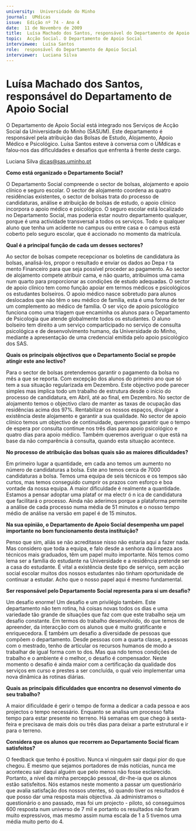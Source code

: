 ```yaml
---
university:  Universidade do Minho
journal:  UMdicas
issue:  Edição nº 74 - Ano 4
date:  11 de Novembro de 2009
title:  Luísa Machado dos Santos, responsável do Departamento de Apoio Social
topic:  Acção Social. O Departamento de Apoio Social
interviewee:  Luísa Santos
role:  responsável do Departamento de Apoio Social
interviewer:  Luciana Silva
--- 
```


# Luísa Machado dos Santos, responsável do Departamento de Apoio Social 

O Departamento de Apoio Social está integrado nos Serviços de Acção Social da Universidade do Minho (SASUM). Este departamento é responsável pela atribuição das Bolsas de Estudo, Alojamento, Apoio Médico e Psicológico. Luísa Santos esteve à conversa com o UMdicas e falou-nos das dificuldades e desafios que enfrenta à frente deste cargo.
 

Luciana Silva dicas@sas.uminho.pt 


**Como está organizado o Departamento Social?**

O Departamento Social compreende o sector de bolsas, alojamento e apoio clínico e seguro escolar. O sector de alojamento coordena as quatro residências existentes, o sector de bolsas trata do processo de candidaturas, análise e atribuição de bolsas de estudo, o apoio clínico incorpora o apoio médico e psicológico. O seguro escolar está localizado no Departamento Social, mas poderia estar noutro departamento qualquer, porque é uma actividade transversal a todos os serviços. Todo e qualquer aluno que tenha um acidente no campus ou entre casa e o campus está coberto pelo seguro escolar, que é accionado no momento da matrícula.
 

**Qual é a principal função de cada um desses sectores?**

Ao sector de bolsas compete recepcionar os boletins de candidatura às bolsas, analisá-los, propor o resultado e enviar os dados ao Depa r ta mento Financeiro para que seja possível proceder ao pagamento. Ao sector de alojamento compete atribuir cama, e não quarto, atribuímos uma cama num quarto para proporcionar as condições de estudo adequadas. O sector de apoio clínico tem como função apoiar em termos médicos e psicológicos os estudantes bolseiros. O apoio médico nasce sobretudo para alunos deslocados que não têm o seu médico de família, esta é uma forma de ter um complemento ao médico de família. O ser viço de apoio psicológico funciona como uma triagem que encaminha os alunos para o Departamento de Psicologia que atende globalmente todos os estudantes. O aluno bolseiro tem direito a um serviço comparticipado no serviço de consulta psicológica e de desenvolvimento humano, da Universidade do Minho, mediante a apresentação de uma credencial emitida pelo apoio psicológico dos SAS.
 

**Quais os principais objectivos que o Departamento Social se propõe atingir este ano lectivo?**

Para o sector de bolsas pretendemos garantir o pagamento da bolsa no mês a que se reporta. Com excepção dos alunos do primeiro ano que só tem a sua situação regularizada em Dezembro. Este objectivo pode parecer simples mas implica todo um trabalho de estrutura desde o início do processo de candidatura, em Abril, até ao final, em Dezembro. No sector de alojamento temos o objectivo claro de manter as taxas de ocupação das residências acima dos 97%.
Rentabilizar os nossos espaços, divulgar a existência deste alojamento e garantir a sua qualidade. No sector de apoio clínico temos um objectivo de continuidade, queremos garantir que o tempo de espera por consulta continue nos três dias para apoio psicológico e quatro dias para apoio médico. Também queremos averiguar o que está na base da não comparência à consulta, quando esta situação acontece.
 

**No processo de atribuição das bolsas quais são as maiores dificuldades?**

Em primeiro lugar a quantidade, em cada ano temos um aumento no número de candidaturas a bolsa. Este ano temos cerca de 7000 candidaturas a bolsa. Temos uma equipa de seis técnicos e os tempos são curtos, mas temos conseguido cumprir os prazos com esforço e boa vontade da nossa equipa. A maior dificuldade é realmente a quantidade.
Estamos a pensar adoptar uma plataf or ma electr ó n ica de candidatura que facilitará o processo. Ainda não aderimos porque a plataforma permite a análise de cada processo numa média de 51 minutos e o nosso tempo médio de análise na versão em papel é de 15 minutos.
 

**Na sua opinião, o Departamento de Apoio Social desempenha um papel importante no bom funcionamento desta instituição?**

Penso que sim, aliás se não acreditasse nisso não estaria aqui a fazer nada. Mas considero que toda a equipa, e falo desde a senhora da limpeza aos técnicos mais graduados, têm um papel muito importante. Nós temos como lema ser a família do estudante na Universidade e a residência pretende ser a casa do estudante. É vital a existência deste tipo de serviço, sem acção social escolar muitos dos nossos estudantes não tinham oportunidade de continuar a estudar. Acho que o nosso papel aqui é mesmo fundamental.
 

**Ser responsável pelo Departamento Social representa para si um desafio?**

Um desafio enorme! Um desafio e um privilégio também. Este departamento não tem rotina, há coisas novas todos os dias e uma variedade tão grande de situações que faz com que este trabalho seja um desafio constante. Em termos do trabalho desenvolvido, do que temos de apreender, da interacção com os alunos que é muito gratificante e enriquecedora. É também um desafio a diversidade de pessoas que compõem o departamento. Desde pessoas com a quarta classe, a pessoas com o mestrado, tenho de articular os recursos humanos de modo a trabalhar de igual forma com to dos. Mas qua ndo temos condições de trabalho e o ambiente é o melhor, o desafio é compensador.
Neste momento o desafio é ainda maior com a certificação da qualidade dos serviços em curso e prestes a ser concluída, o qual veio implementar uma nova dinâmica às rotinas diárias.
 

**Quais as principais dificuldades que encontra no desenvol vimento do seu trabalho?**

A maior dificuldade é gerir o tempo de forma a dedicar a cada pessoa e aos projectos o tempo necessário.
Enquanto se analisa um processo falta tempo para estar presente no terreno. Há semanas em que chego à sexta-feira e precisava de mais dois ou três dias para deixar a parte estrutural e ir para o terreno.
 

**Considera que os alunos que recorrem ao Departamento Social ficam satisfeitos?**

O feedback que tenho é positivo.
Nunca vi ninguém sair daqui pior do que chegou. E mesmo que sejamos portadores de más notícias, nunca me aconteceu sair daqui alguém que pelo menos não fosse esclarecido. Portanto, a nível da minha percepção pessoal, dir-lhe-ia que os alunos estão satisfeitos. Nós estamos neste momento a passar um questionário que avalia satisfação dos nossos utentes, só quando tiver os resultados é que posso dar uma resposta mais objectiva. Já administramos o questionário o ano passado, mas foi um projecto - piloto, só conseguimos 600 resposta num universo de 7 mil e portanto os resultados não foram muito expressivos, mas mesmo assim numa escala de 1 a 5 tivemos uma média muito perto do 4.

